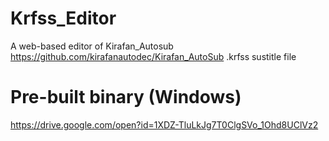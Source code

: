 # Krfss_Editor
A web-based editor of Kirafan_Autosub
https://github.com/kirafanautodec/Kirafan_AutoSub
.krfss sustitle file

# Pre-built binary (Windows)
https://drive.google.com/open?id=1XDZ-TluLkJg7T0ClgSVo_1Ohd8UClVz2
